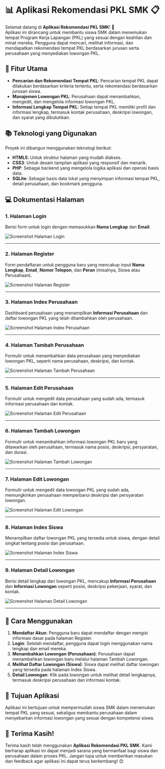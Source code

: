 # 📊 Aplikasi Rekomendasi PKL SMK 📋

Selamat datang di **Aplikasi Rekomendasi PKL SMK**! 🎉  
Aplikasi ini dirancang untuk membantu siswa SMK dalam menemukan tempat Program Kerja Lapangan (PKL) yang sesuai dengan keahlian dan minat mereka. Pengguna dapat mencari, melihat informasi, dan mendapatkan rekomendasi tempat PKL berdasarkan jurusan serta perusahaan yang menyediakan lowongan PKL.

## 🚀 Fitur Utama

- **Pencarian dan Rekomendasi Tempat PKL**: Pencarian tempat PKL dapat dilakukan berdasarkan kriteria tertentu, serta rekomendasi berdasarkan jurusan siswa.
- **Manajemen Lowongan PKL**: Perusahaan dapat menambahkan, mengedit, dan mengelola informasi lowongan PKL.
- **Informasi Lengkap Tempat PKL**: Setiap tempat PKL memiliki profil dan informasi lengkap, termasuk kontak perusahaan, deskripsi lowongan, dan syarat yang dibutuhkan.

## 📚 Teknologi yang Digunakan

Proyek ini dibangun menggunakan teknologi berikut:

- **HTML5**: Untuk struktur halaman yang mudah diakses.
- **CSS3**: Untuk desain tampilan aplikasi yang responsif dan menarik.
- **PHP**: Sebagai backend yang mengelola logika aplikasi dan operasi basis data.
- **SQLite**: Sebagai basis data lokal yang menyimpan informasi tempat PKL, detail perusahaan, dan bookmark pengguna.

## 💻 Dokumentasi Halaman

### 1. Halaman Login
Berisi form untuk login dengan memasukkan **Nama Lengkap** dan **Email**.

![Screenshot Halaman Login](screenshot/login.png)

---

### 2. Halaman Register
Form pendaftaran untuk pengguna baru yang mencakup input **Nama Lengkap**, **Email**, **Nomor Telepon**, dan **Peran** (misalnya, Siswa atau Perusahaan).

![Screenshot Halaman Register](screenshot/register.png)

---

### 3. Halaman Index Perusahaan
Dashboard perusahaan yang menampilkan **Informasi Perusahaan** dan daftar lowongan PKL yang telah ditambahkan oleh perusahaan.

![Screenshot Halaman Index Perusahaan](screenshot/index_perusahaan.png)

---

### 4. Halaman Tambah Perusahaan
Formulir untuk menambahkan data perusahaan yang menyediakan lowongan PKL, seperti nama perusahaan, deskripsi, dan kontak.

![Screenshot Halaman Tambah Perusahaan](screenshot/tambah_perusahaan.png)

---

### 5. Halaman Edit Perusahaan
Formulir untuk mengedit data perusahaan yang sudah ada, termasuk informasi perusahaan dan kontak.

![Screenshot Halaman Edit Perusahaan](screenshot/edit_perusahaan.png)

---

### 6. Halaman Tambah Lowongan
Formulir untuk menambahkan informasi lowongan PKL baru yang ditawarkan oleh perusahaan, termasuk nama posisi, deskripsi, persyaratan, dan durasi.

![Screenshot Halaman Tambah Lowongan](screenshot/tambah_lowongan.png)

---

### 7. Halaman Edit Lowongan
Formulir untuk mengedit data lowongan PKL yang sudah ada, memungkinkan perusahaan memperbarui deskripsi dan persyaratan lowongan.

![Screenshot Halaman Edit Lowongan](screenshot/edit_lowongan.png)

---

### 8. Halaman Index Siswa
Menampilkan daftar lowongan PKL yang tersedia untuk siswa, dengan detail singkat tentang posisi dan perusahaan.

![Screenshot Halaman Index Siswa](screenshot/index_siswa.png)

---

### 9. Halaman Detail Lowongan
Berisi detail lengkap dari lowongan PKL, mencakup **Informasi Perusahaan** dan **Informasi Lowongan** seperti posisi, deskripsi pekerjaan, syarat, dan kontak.

![Screenshot Halaman Detail Lowongan](screenshot/detail_lowongan.png)

---

## 🔧 Cara Menggunakan

1. **Mendaftar Akun**: Pengguna baru dapat mendaftar dengan mengisi informasi dasar pada halaman Register.
2. **Login**: Setelah mendaftar, pengguna dapat login menggunakan nama lengkap dan email mereka.
3. **Menambahkan Lowongan (Perusahaan)**: Perusahaan dapat menambahkan lowongan baru melalui halaman Tambah Lowongan.
4. **Melihat Daftar Lowongan (Siswa)**: Siswa dapat melihat daftar lowongan yang tersedia pada halaman Index Siswa.
5. **Detail Lowongan**: Klik pada lowongan untuk melihat detail lengkapnya, termasuk deskripsi perusahaan dan informasi kontak.

## 🎯 Tujuan Aplikasi

Aplikasi ini bertujuan untuk mempermudah siswa SMK dalam menemukan tempat PKL yang sesuai, sekaligus membantu perusahaan dalam menyebarkan informasi lowongan yang sesuai dengan kompetensi siswa.

## 🙏 Terima Kasih!

Terima kasih telah menggunakan **Aplikasi Rekomendasi PKL SMK**. Kami berharap aplikasi ini dapat menjadi sarana yang bermanfaat bagi siswa dan perusahaan dalam proses PKL. Jangan lupa untuk memberikan masukan dan feedback agar aplikasi ini dapat terus berkembang! 😊
